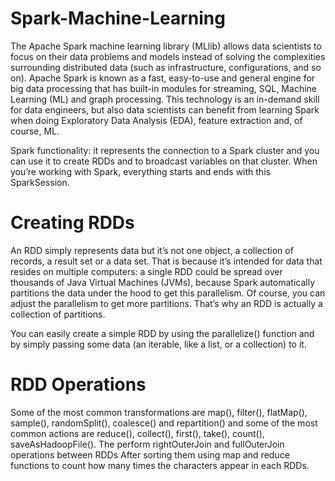 # Spark-Machine-Learning

The Apache Spark machine learning library (MLlib) allows data scientists to focus on their data problems and models instead of solving the complexities surrounding distributed data (such as infrastructure, configurations, and so on). Apache Spark is known as a fast, easy-to-use and general engine for big data processing that has built-in modules for streaming, SQL, Machine Learning (ML) and graph processing. This technology is an in-demand skill for data engineers, but also data scientists can benefit from learning Spark when doing Exploratory Data Analysis (EDA), feature extraction and, of course, ML.

Spark functionality: it represents the connection to a Spark cluster and you can use it to create RDDs and to broadcast variables on that cluster. When you’re working with Spark, everything starts and ends with this SparkSession. 

# Creating RDDs

An RDD simply represents data but it’s not one object, a collection of records, a result set or a data set. That is because it’s intended for data that resides on multiple computers: a single RDD could be spread over thousands of Java Virtual Machines (JVMs), because Spark automatically partitions the data under the hood to get this parallelism. Of course, you can adjust the parallelism to get more partitions. That’s why an RDD is actually a collection of partitions.

You can easily create a simple RDD by using the parallelize() function and by simply passing some data (an iterable, like a list, or a collection) to it.

# RDD Operations

Some of the most common transformations are map(), filter(), flatMap(), sample(), randomSplit(), coalesce() and repartition() and some of the most common actions are reduce(), collect(), first(), take(), count(), saveAsHadoopFile(). The perform rightOuterJoin and fullOuterJoin operations between RDDs After sorting them using map and reduce functions to count how many times the characters appear in each RDDs.
